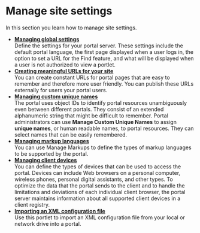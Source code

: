 # Manage site settings

In this section you learn how to manage site settings.


-   **[Managing global settings](../portal_settings/manage_global_setting/index.md)**  
Define the settings for your portal server. These settings include the default portal language, the first page displayed when a user logs in, the option to set a URL for the Find feature, and what will be displayed when a user is not authorized to view a portlet.
-   **[Creating meaningful URLs for your site](../../deploy_dx/manage/config_portal_behavior/h_main_url.md)**  
You can create constant URLs for portal pages that are easy to remember and therefore more user friendly. You can publish these URLs externally for users your portal users.
-   **[Managing custom unique names](../portal_settings/manage_custom_unique_names/index.md)**  
The portal uses object IDs to identify portal resources unambiguously even between different portals. They consist of an extended alphanumeric string that might be difficult to remember. Portal administrators can use **Manage Custom Unique Names** to assign **unique names**, or human readable names, to portal resources. They can select names that can be easily remembered.
-   **[Managing markup languages](../portal_settings/manage_markup_language/index.md)**  
You can use Manage Markups to define the types of markup languages to be supported by the portal.
-   **[Managing client devices](../portal_settings/manage_client_devices/index.md)**  
You can define the types of devices that can be used to access the portal. Devices can include Web browsers on a personal computer, wireless phones, personal digital assistants, and other types. To optimize the data that the portal sends to the client and to handle the limitations and deviations of each individual client browser, the portal server maintains information about all supported client devices in a client registry.
-   **[Importing an XML configuration file](h_main_import_xml.md)**  
Use this portlet to import an XML configuration file from your local or network drive into a portal. 

